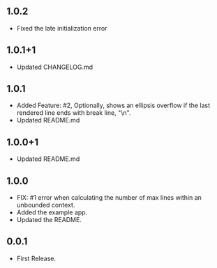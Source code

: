 ## 1.0.2
* Fixed the late initialization error

## 1.0.1+1
* Updated CHANGELOG.md

## 1.0.1
* Added Feature: #2, Optionally, shows an ellipsis overflow if the last rendered line ends with break line, "\n".
* Updated README.md

## 1.0.0+1
* Updated README.md

## 1.0.0
* FIX: #1 error when calculating the number of max lines within an unbounded context.
* Added the example app.
* Updated the README.

## 0.0.1
* First Release.





